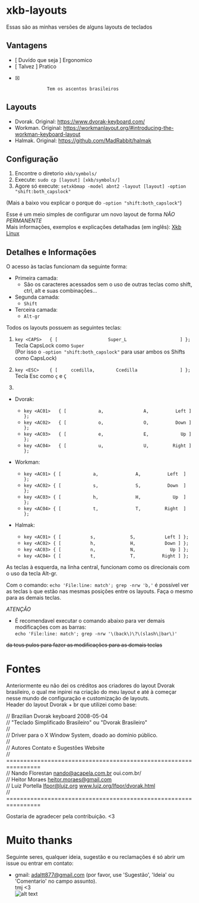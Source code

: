 # xkb-layouts
Essas são as minhas versões de alguns layouts de teclados

## Vantagens
- [ Duvído que seja ] Ergonomico                  
- [ Talvez ]          Pratico                     
- [X]                 Tem os ascentos brasileiros 

## Layouts
* Dvorak. Original: https://www.dvorak-keyboard.com/
* Workman. Original: https://workmanlayout.org/#introducing-the-workman-keyboard-layout
* Halmak. Original: https://github.com/MadRabbit/halmak

## Configuração
1. Encontre o diretorio `xkb/symbols/`
2. Execute: `sudo cp [layout] [xkb/symbols/]`
3. Agore só execute: `setxkbmap -model abnt2 -layout [layout] -option "shift:both_capslock"`

(Mais a baixo vou explicar o porque do `-option "shift:both_capslock"`)

Esse é um meio simples de configurar um novo layout de forma *NÃO PERMANENTE*  
Mais informações, exemplos e explicações detalhadas (em inglês): 
[Xkb Linux](https://medium.com/@damko/a-simple-humble-but-comprehensive-guide-to-xkb-for-linux-6f1ad5e13450)

## Detalhes e Informações

O acesso às taclas funcionam da seguinte forma:
* Primeira camada: 
  * São os caracteres acessados sem o uso de outras teclas como shift, ctrl, alt e suas combinações...
* Segunda camada:
  * `Shift`
* Terceira camada:
  * `Alt-gr`

Todos os layouts possuem as seguintes teclas:

1. `key <CAPS>   { [                   Super_L                    ] };`  
   Tecla CapsLock como `Super`  
  (Por isso o `-option "shift:both_capslock"` para usar ambos os Shifts como CapsLock)
  
2. `key <ESC>    { [     ccedilla,        Ccedilla                ] };`  
   Tecla Esc como `ç` e `Ç`
3.
* Dvorak:
  * `key <AC01>   { [            a,               A,          Left ] };`  
  * `key <AC02>   { [            o,               O,          Down ] };`  
  * `key <AC03>   { [            e,               E,            Up ] };`  
  * `key <AC04>   { [            u,               U,         Right ] };`  
* Workman:
  * `key <AC01> { [            a,              A,          Left  ] };`  
  * `key <AC02> { [            s,              S,          Down  ] };`  
  * `key <AC03> { [            h,              H,            Up  ] };`  
  * `key <AC04> { [            t,              T,         Right  ] };`  
  
* Halmak:
  * `key <AC01> { [           s,             S,           Left ] };`  
  * `key <AC02> { [           h,             H,           Down ] };`  
  * `key <AC03> { [           n,             N,             Up ] };`  
  * `key <AC04> { [           t,             T,          Right ] };`  
  
As teclas à esquerda, na linha central, funcionam como os direcionais com o uso da tecla Alt-gr.
  
Com o comando: `echo 'File:line: match'; grep -nrw 'b,'` é possível ver as teclas `b` que estão nas mesmas posições entre os layouts.
Faça o mesmo para as demais teclas. 

*ATENÇÃO*  
* É recomendavel executar o comando abaixo para ver demais modificações com as barras:  
  `echo 'File:line: match'; grep -nrw '\(back\)\?\(slash\|bar\)'`
 
 <strike>da teus pulos para fazer as modificações para as demais teclas</strike>

# Fontes
Anteriormente eu não dei os créditos aos criadores do layout Dvorak brasileiro, o qual me inpirei na criação do meu layout e até à começar  
nesse mundo de configuração e customização de layouts.  
Header do layout Dvorak + br que utilizei como base:  

// Brazilian Dvorak keyboard                     2008-05-04  
// "Teclado Simplificado Brasileiro" ou "Dvorak Brasileiro"  
//  
// Driver para o X Window System, doado ao domínio público.  
//  
// Autores          Contato e Sugestões           Website  
// ================================================================  
// Nando Florestan  nando@acapela.com.br          oui.com.br/  
// Heitor Moraes    heitor.moraes@gmail.com  
// Luiz Portella    lfpor@lujz.org                www.lujz.org/lfpor/dvorak.html  
// ================================================================  

Gostaria de agradecer pela contribuição. <3

# Muito thanks
  
Seguinte seres, qualquer ideia, sugestão e ou reclamações é só abrir um issue ou entrar em contato:  
* gmail: adaltt877@gmail.com (por favor, use 'Sugestão', 'Ideia' ou 'Comentario' no campo assunto).  
tmj <3  
![alt text](https://68.media.tumblr.com/06ea570b99b4e449c5aebeec2c5b6e75/tumblr_oldiimQp4Z1va5dgko1_500.png)
